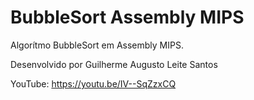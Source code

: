 # BubbleSort Assembly MIPS
Algorítmo BubbleSort em Assembly MIPS.

Desenvolvido por Guilherme Augusto Leite Santos

YouTube: https://youtu.be/IV--SqZzxCQ
